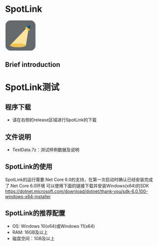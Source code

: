 # SpotLink
<img src="https://github.com/DICP1810/SpotLink/blob/main/SpotLink_Icon.png" width="100" />

## Brief introduction

# SpotLink测试

## 程序下载
- 请在右侧的release区域进行SpotLink的下载

## 文件说明
-  TestData.7z：测试样例数据及说明

## SpotLink的使用
SpotLink的运行需要.Net Core 6.0的支持，在第一次启动时确认已经安装完成了.Net Core 6.0环境
可以使用下面的链接下载并安装Windows(x64)的SDK
https://dotnet.microsoft.com/download/dotnet/thank-you/sdk-6.0.100-windows-x64-installer

## SpotLink的推荐配置
- OS: Windows 10(x64)或Windows 11(x64)
- RAM: 16GB及以上
- 磁盘空间：1GB及以上

